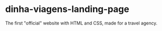 # dinha-viagens-landing-page
The first "official" website with HTML and CSS, made for a travel agency.
